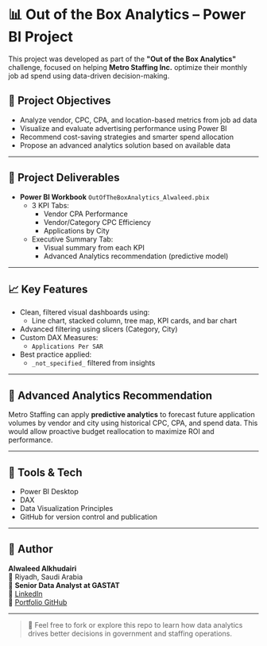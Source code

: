 # 📊 Out of the Box Analytics – Power BI Project

This project was developed as part of the **"Out of the Box Analytics"** challenge, focused on helping **Metro Staffing Inc.** optimize their monthly job ad spend using data-driven decision-making.

## 🎯 Project Objectives

- Analyze vendor, CPC, CPA, and location-based metrics from job ad data
- Visualize and evaluate advertising performance using Power BI
- Recommend cost-saving strategies and smarter spend allocation
- Propose an advanced analytics solution based on available data

---

## 📁 Project Deliverables

- **Power BI Workbook** `OutOfTheBoxAnalytics_Alwaleed.pbix`
  - 3 KPI Tabs:
    - Vendor CPA Performance
    - Vendor/Category CPC Efficiency
    - Applications by City
  - Executive Summary Tab:
    - Visual summary from each KPI
    - Advanced Analytics recommendation (predictive model)

---

## 📈 Key Features

- Clean, filtered visual dashboards using:
  - Line chart, stacked column, tree map, KPI cards, and bar chart
- Advanced filtering using slicers (Category, City)
- Custom DAX Measures:
  - `Applications Per SAR`
- Best practice applied:
  - `_not_specified_` filtered from insights

---

## 🧠 Advanced Analytics Recommendation

Metro Staffing can apply **predictive analytics** to forecast future application volumes by vendor and city using historical CPC, CPA, and spend data. This would allow proactive budget reallocation to maximize ROI and performance.

---

## 🔧 Tools & Tech

- Power BI Desktop  
- DAX  
- Data Visualization Principles  
- GitHub for version control and publication

---

## 👤 Author

**Alwaleed Alkhudairi**  
📍 Riyadh, Saudi Arabia  
💼 **Senior Data Analyst at GASTAT**  
🔗 [LinkedIn](https://www.linkedin.com/in/alwaleed-alkhdairi)  
📂 [Portfolio GitHub](https://github.com/AlwaleedAlkhdairi)

---

> 💬 Feel free to fork or explore this repo to learn how data analytics drives better decisions in government and staffing operations.
